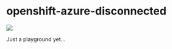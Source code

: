 # openshift-azure-disconnected

<a href="https://azuredeploy.net/" target="_blank">
    <img src="http://azuredeploy.net/deploybutton.png"/>
</a>

Just a playground yet...

